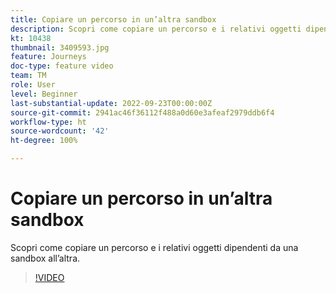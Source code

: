 ```yaml
---
title: Copiare un percorso in un’altra sandbox
description: Scopri come copiare un percorso e i relativi oggetti dipendenti da una sandbox all’altra.
kt: 10438
thumbnail: 3409593.jpg
feature: Journeys
doc-type: feature video
team: TM
role: User
level: Beginner
last-substantial-update: 2022-09-23T00:00:00Z
source-git-commit: 2941ac46f36112f488a0d60e3afeaf2979ddb6f4
workflow-type: ht
source-wordcount: '42'
ht-degree: 100%

---
```



# Copiare un percorso in un’altra sandbox

Scopri come copiare un percorso e i relativi oggetti dipendenti da una sandbox all’altra.

>[!VIDEO](https://video.tv.adobe.com/v/3409593?quality=12)
